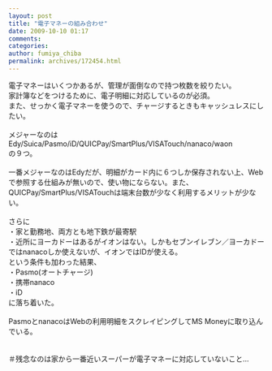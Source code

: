 ```yaml
---
layout: post
title: "電子マネーの組み合わせ"
date: 2009-10-10 01:17
comments: 
categories: 
author: fumiya_chiba
permalink: archives/172454.html
---
```


電子マネーはいくつかあるが、管理が面倒なので持つ枚数を絞りたい。<br>
家計簿などをつけるために、電子明細に対応しているのが必須。<br>
また、せっかく電子マネーを使うので、チャージするときもキャッシュレスにしたい。<br>
<br>
メジャーなのは<br>
Edy/Suica/Pasmo/iD/QUICPay/SmartPlus/VISATouch/nanaco/waon<br>
の９つ。<br>
<br>
一番メジャーなのはEdyだが、明細がカード内に６つしか保存されない上、Webで参照する仕組みが無いので、使い物にならない。また、QUICPay/SmartPlus/VISATouchは端末台数が少なく利用するメリットが少ない。<br>
<br>
さらに<br>
・家と勤務地、両方とも地下鉄が最寄駅<br>
・近所にヨーカドーはあるがイオンはない。しかもセブンイレブン／ヨーカドーではnanacoしか使えないが、イオンではIDが使える。<br>
という条件も加わった結果、<br>
・Pasmo(オートチャージ)<br>
・携帯nanaco<br>
・iD<br>
に落ち着いた。<br>
<br>
PasmoとnanacoはWebの利用明細をスクレイピングしてMS Moneyに取り込んでいる。<br>
<br>
<br>
＃残念なのは家から一番近いスーパーが電子マネーに対応していないこと…<br>


